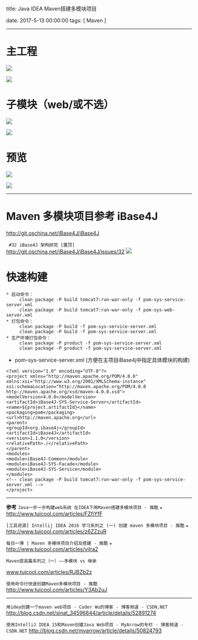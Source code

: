title:  Java IDEA Maven搭建多模块项目


date: 2017-5-13 00:00:00
tags: [ Maven ]



---


# 主工程
![]( http://7xnbs3.com1.z0.glb.clouddn.com/17-5-31/95754311.jpg)


![](http://7xnbs3.com1.z0.glb.clouddn.com/17-5-31/54843808.jpg)

 
# 子模块（web/或不选）
![](http://7xnbs3.com1.z0.glb.clouddn.com/17-5-31/87323924.jpg)


![]( http://7xnbs3.com1.z0.glb.clouddn.com/17-5-31/42850945.jpg)


# 预览
![]( http://7xnbs3.com1.z0.glb.clouddn.com/17-5-31/1742924.jpg)


![](http://7xnbs3.com1.z0.glb.clouddn.com/17-5-31/17956154.jpg)



---
# Maven 多模块项目参考 iBase4J

http://git.oschina.net/iBase4J/iBase4J


` #32 iBase4J 架构研究 [置顶]` http://git.oschina.net/iBase4J/iBase4J/issues/32
![](http://7xnbs3.com1.z0.glb.clouddn.com/17-5-31/85002761.jpg)


# 快速构建
```
* 启动命令：
     clean package -P build tomcat7:run-war-only -f pom-sys-service-server.xml
     clean package -P build tomcat7:run-war-only -f pom-sys-web-server.xml
* 打包命令：
     clean package -P build -f pom-sys-service-server.xml
     clean package -P build -f pom-sys-service-server.xml
* 生产环境打包命令：
     clean package -P product -f pom-sys-service-server.xml
     clean package -P product -f pom-sys-service-server.xml
```


-  pom-sys-service-server.xml (方便在主项目iBase4j中指定具体模块的构建)
```
<?xml version="1.0" encoding="UTF-8"?>
<project xmlns="http://maven.apache.org/POM/4.0.0" xmlns:xsi="http://www.w3.org/2001/XMLSchema-instance"
xsi:schemaLocation="http://maven.apache.org/POM/4.0.0 http://maven.apache.org/xsd/maven-4.0.0.xsd">
<modelVersion>4.0.0</modelVersion>
<artifactId>iBase4J-SYS-Service-Server</artifactId>
<name>${project.artifactId}</name>
<packaging>pom</packaging>
<url>http://maven.apache.org</url>
<parent>
<groupId>org.ibase4j</groupId>
<artifactId>iBase4J</artifactId>
<version>1.1.0</version>
<relativePath>./</relativePath>
</parent>
<modules>
<module>iBase4J-Common</module>
<module>iBase4J-SYS-Facade</module>
<module>iBase4J-SYS-Service</module>
</modules>
<!-- clean package -P build tomcat7:run-war-only -f pom-sys-service-server.xml -->
</project>
```


---
**参考**
`Java一步一步构建web系统 在IDEA下用Maven搭建多模块项目 - 推酷`  `★`
http://www.tuicool.com/articles/FZfiYfF


`[工具资源] Intellij IDEA 2016 学习系列之 (一) 创建 maven 多模块项目 - 推酷`  `★`
http://www.tuicool.com/articles/z6ZZzuR


`每日一博 | Maven 多模块项目介绍及搭建 - 推酷` `★`
http://www.tuicool.com/articles/yiIra2


`Maven提高篇系列之（一）——多模块 vs 继承`

www.tuicool.com/articles/RJBZb2z


`使用命令行快速创建Maven多模块项目 - 推酷`
http://www.tuicool.com/articles/Y3Ab2uJ


---
`用idea创建一个maven web项目 - Coder Wu的博客 - 博客频道 - CSDN.NET`
http://blog.csdn.net/sinat_34596644/article/details/52891274


`使用IntelliJ IDEA 15和Maven创建Java Web项目 - MyArrow的专栏 - 博客频道 - CSDN.NET`
http://blog.csdn.net/myarrow/article/details/50824793



